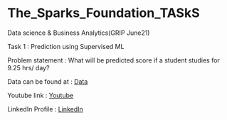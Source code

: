 # The_Sparks_Foundation_TASkS

Data science & Business Analytics(GRIP June21)

Task 1 : Prediction using Supervised ML

Problem statement : What will be predicted score if a student studies for 9.25 hrs/ day?

Data can be found at : [Data](http://bit.ly/w-data)

Youtube link :  [Youtube](https://youtu.be/7CIPGMCVoX4)

LinkedIn Profile : [LinkedIn](https://www.linkedin.com/in/rishabhrathore) 




